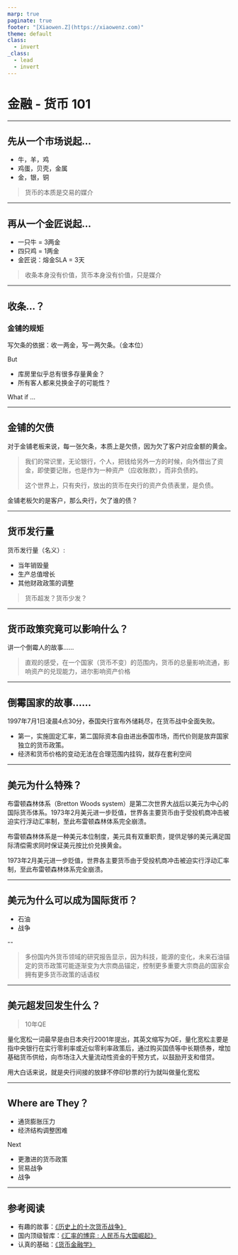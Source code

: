 ```yaml
---
marp: true
paginate: true
footer: "[Xiaowen.Z](https://xiaowenz.com)"
theme: default
class:
  - invert
_class:
  - lead
  - invert
---
```


# 金融 - 货币 101

---

## 先从一个市场说起...

- 牛，羊，鸡
- 鸡蛋，贝壳，金属
- 金，银，铜

> 货币的本质是交易的媒介

---

## 再从一个金匠说起...

- 一只牛 = 3两金
- 四只鸡 = 1两金
- 金匠说：熔金SLA = 3天

> 收条本身没有价值，货币本身没有价值，只是媒介

<!--
这张收条，就是纸币的最初形态。
-->

---

## 收条...？

### 金铺的规矩

写欠条的依据：收一两金，写一两欠条。（金本位）

But

- 库房里似乎总有很多存量黄金？
- 所有客人都来兑换金子的可能性？

What if ...

<!--
他超发了
-->

---

## 金铺的欠债

对于金铺老板来说，每一张欠条，本质上是欠债，因为欠了客户对应金额的黄金。

> 我们的常识里，无论银行，个人，把钱给另外一方的时候，向外借出了资金，即使要记账，也是作为一种资产（应收账款），而非负债的。
> 
> 这个世界上，只有央行，放出的货币在央行的资产负债表里，是负债。
 
金铺老板欠的是客户，那么央行，欠了谁的债？

<!--
央行的资产负债表是观察宏观经济重要的参考
-->

---

## 货币发行量

货币发行量（名义）:

- 当年销毁量
- 生产总值增长
- 其他财政政策的调整

> 货币超发？货币少发？

<!--
实际货币发行量对流动货币量的影响，这里暂时不展开
-->

---

## 货币政策究竟可以影响什么？

讲一个倒霉人的故事……

> 直观的感受，在一个国家（货币不变）的范围内，货币的总量影响流通，影响资产的兑现能力，进尔影响资产价格

<!--
张三家里是开厂的，他从老爹那继承下来，生意不温不火，养家糊口足够，这厂大概也值点钱了，就算一百万吧。

时运不济，咱们先遇上一波通货膨胀，某个央行开始唰唰印钞了。

看起来经济挺好的，生意也好做，张三起早贪黑的干活，贷了一百万，扩大了厂房，新添了设备，也多雇了几个工人。虽然物价也在慢慢变贵，但毕竟挣钱多了呀，三哥表示也没啥不满意的，何况厂子本身现在也值至少两百多万了呢。

后来，央行不知道为啥不印钱了。

经济似乎冷下来了，买东西的人少了好多，商品降价也不如从前好卖了，三哥的厂开始库存积压起来，于是厂里先是降低了产量，后来解雇了工人，但卖货的速度还是不够挣不到什么钱，慢慢的，贷款都还不起了，家里老婆孩子养不起了。三哥想到了卖厂，可两百万的厂房设备，和没有降价的商品一样无人问津——那降价呗。一百五十万，一百万？最终，来了个李四，掏了一百万现金，买走了这个厂。张三拿着一百万现金，去银行还掉了贷款，一无所有的他，上街找了个送外卖的活儿，变成了蓝骑士。

后来，央行不知道为啥又开始印钱了。

李四的厂估价回到了两百万，三百万，继续生产继续挣钱，只是这个厂和倒霉的张三，已经没有任何关系了。

在市场经济公平交易的世界里，张三是个经营不善的倒霉蛋；张三自己也绝不可能想到，也许……自己是被坑了呢？可被谁呢？

资本，是真的可以通过无形的手，来掠夺财富的。
-->

---

## 倒霉国家的故事……

1997年7月1日凌晨4点30分，泰国央行宣布外储耗尽，在货币战中全面失败。

- 第一，实施固定汇率，第二国际资本自由进出泰国市场，而代价则是放弃国家独立的货币政策。
- 经济和货币价格的变动无法在合理范围内挂钩，就存在套利空间

<!--
索罗斯：远期泰铢合约锁定远期价值做空
抛售泰铢 -> 消耗外汇储备
外汇储配耗尽 -> 泰铢贬值 -> 外币外债无法归还而破产清算
低泰铢价格的资产被重新收购
掠夺完成
-->

---

## 美元为什么特殊？

布雷顿森林体系（Bretton Woods system）是第二次世界大战后以美元为中心的国际货币体系。1973年2月美元进一步贬值，世界各主要货币由于受投机商冲击被迫实行浮动汇率制，至此布雷顿森林体系完全崩溃。

布雷顿森林体系是一种美元本位制度，美元具有双重职责，提供足够的美元满足国际清偿需求同时保证美元按比价兑换黄金。

1973年2月美元进一步贬值，世界各主要货币由于受投机商冲击被迫实行浮动汇率制，至此布雷顿森林体系完全崩溃。

---

## 美元为什么可以成为国际货币？

- 石油
- 战争

--

> 多份国内外货币领域的研究报告显示，因为科技，能源的变化，未来石油锚定的货币政策可能逐渐变为大宗商品锚定，控制更多重要大宗商品的国家会拥有更多货币政策的话语权

---

## 美元超发回发生什么？

> 10年QE

量化宽松一词最早是由日本央行2001年提出，其英文缩写为QE，量化宽松主要是指中央银行在实行零利率或近似零利率政策后，通过购买国债等中长期债券，增加基础货币供给，向市场注入大量流动性资金的干预方式，以鼓励开支和借贷。

用大白话来说，就是央行间接的放肆不停印钞票的行为就叫做量化宽松

<!--
美国GDP组成中，第三产业占81%，其中8%是金融。

第一产业是指农、林、牧、渔业（不含农、林、牧、渔服务业）。
第二产业是指采矿业（不含开采辅助活动），制造业（不含金属制品、机械和设备修理业），电力、热力、燃气及水生产和供应业，建筑业。
第三产业即服务业，是指除第一产业、第二产业以外的其他行业。
-->
---

## Where are They？

- 通货膨胀压力
- 经济结构调整困难

Next

- 更激进的货币政策
- 贸易战争
- 战争

---

## 参考阅读


- 有趣的故事：[《历史上的十次货币战争》](https://book.douban.com/subject/6427480/)
- 国内顶级智库：[《汇率的博弈 : 人民币与大国崛起》](https://book.douban.com/subject/27594756/)
- 认真的基础：[《货币金融学》](https://book.douban.com/subject/26950185/)



